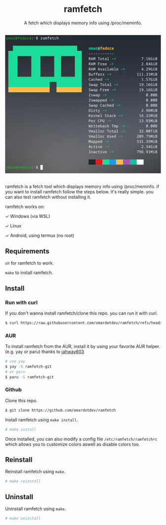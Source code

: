 <div align="center">
  <div>
    <h1>ramfetch</h1>
    <p>A fetch which displays memory info using /proc/meminfo.</p>
  </div>
  <div>
<br>
<img src="./assets/image.png">
</div>
</div>
<br>

ramfetch is a fetch tool which displays memory info using /proc/meminfo. if you want to install ramfetch follow the steps below. it's really simple. you can also test ramfetch without installing it.

ramfetch works on:

&check; Windows (via WSL)

&check; Linux

&check; Android, using termux (no root)

## Requirements

`sh` for ramfetch to work.

`make` to install ramfetch. 


## Install

### Run with curl
If you don't wanna install ramfetch/clone this repo. you can run it with curl.
```bash
$ curl https://raw.githubusercontent.com/omardotdev/ramfetch/refs/heads/main/ramfetch | sh
```

### AUR

To install ramfetch from the AUR, install it by using your favorite AUR helper. (e.g. yay or paru) thanks to [jahway603](https://codeberg.org/jahway603)

```bash
# use yay
$ yay -S ramfetch-git
# or paru
$ paru -S ramfetch-git
```

### Github
Clone this repo.
```bash
$ git clone https://github.com/omardotdev/ramfetch
```
Install ramfetch using `make install`.
```bash
# make install
```
Once installed, you can also modify a config file `/etc/ramfetch/ramfetchrc` which allows you to customize colors aswell as disable colors too.

## Reinstall
Reinstall ramfetch using `make`.
```bash
# make reinstall
```

## Uninstall
Uninstall ramfetch using `make`.
```bash
# make uninstall
```
